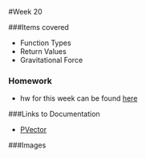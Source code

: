 #Week 20

###Items covered
* Function Types
* Return Values
* Gravitational Force

### Homework
* hw for this week can be found [here](https://github.com/mositech/CS2015/issues/43)

###Links to Documentation
* [PVector](https://processing.org/reference/PVector.html)


###Images
![]()
![]()
![]()
![]()
![]()
![]()
